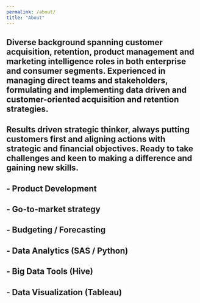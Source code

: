 ```yaml
---
permalink: /about/
title: "About"
---
```

## Diverse background spanning customer acquisition, retention, product management and marketing intelligence roles in both enterprise and consumer segments. Experienced in managing direct teams and stakeholders, formulating and implementing data driven and customer-oriented acquisition and retention strategies.

## Results driven strategic thinker, always putting customers first and aligning actions with strategic and financial objectives. Ready to take challenges and keen to making a difference and gaining new skills.

## - Product Development
## - Go-to-market strategy
## - Budgeting / Forecasting
## - Data Analytics (SAS / Python)
## - Big Data Tools (Hive)
## - Data Visualization (Tableau)
